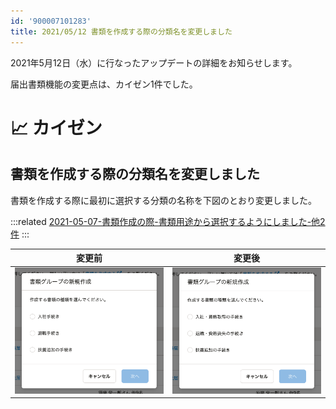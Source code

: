 ```yaml
---
id: '900007101283'
title: 2021/05/12 書類を作成する際の分類名を変更しました
---
```

2021年5月12日（水）に行なったアップデートの詳細をお知らせします。

届出書類機能の変更点は、カイゼン1件でした。

# 📈 カイゼン

## 書類を作成する際の分類名を変更しました

書類を作成する際に最初に選択する分類の名称を下図のとおり変更しました。

:::related
[2021-05-07-書類作成の際-書類用途から選択するようにしました-他2件](https://knowledge.smarthr.jp/hc/ja/articles/900006030306)
:::

| 変更前 | 変更後 |
| --- | --- |
| ![](./__________2021-05-12_15_54_47.png) | ![](./__________2021-05-12_18_42_43.png) |
